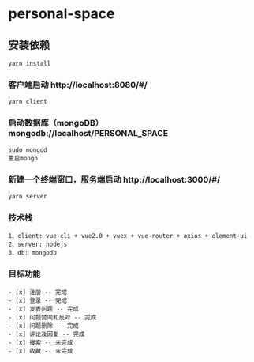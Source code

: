 # personal-space

## 安装依赖
```
yarn install
```

### 客户端启动 http://localhost:8080/#/
```
yarn client
```

### 启动数据库（mongoDB）mongodb://localhost/PERSONAL_SPACE
```
sudo mongod
重启mongo
```

### 新建一个终端窗口，服务端启动 http://localhost:3000/#/
```
yarn server
```

### 技术栈
```
1、client: vue-cli + vue2.0 + vuex + vue-router + axios + element-ui
2、server: nodejs
3、db: mongodb
```

### 目标功能
```
- [x] 注册 -- 完成
- [x] 登录 -- 完成
- [x] 发表问题 -- 完成
- [x] 问题赞同和反对 -- 完成
- [x] 问题删除 -- 完成
- [x] 评论及回复 -- 完成
- [x] 搜索 -- 未完成
- [x] 收藏 -- 未完成
```




